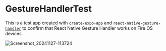 # GestureHandlerTest

This is a test app created with [`create-expo-app`](https://www.npmjs.com/package/create-expo-app) and [`react-native-gesture-handler`](https://github.com/react-navigation/react-navigation) to confirm that React Native Gesture Handler works on Fire OS devices.

![Screenshot_20241127-113724](https://github.com/user-attachments/assets/dabfcf1a-a8f3-40db-b9bf-6b4122be6ad0)
